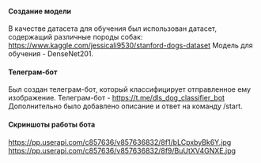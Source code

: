 #### Создание модели
В качестве датасета для обучения был использован датасет, содержащий различные породы собак:  https://www.kaggle.com/jessicali9530/stanford-dogs-dataset
Модель для обучения - DenseNet201.

#### Телеграм-бот
Был создан телеграм-бот, который классифицирует отправленное ему изображение. Телеграм-бот - https://t.me/dls_dog_classifier_bot
Дополнительно было добавлено описание и ответ на команду /start.

#### Скриншоты работы бота
https://pp.userapi.com/c857636/v857636832/8f1/bLCpxbyBk6Y.jpg
https://pp.userapi.com/c857636/v857636832/8f9/BuUtXV4GNXE.jpg
